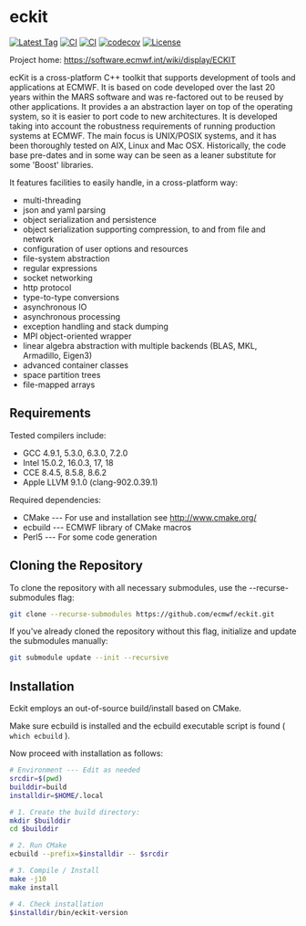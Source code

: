 eckit
=====

[![Latest Tag](https://img.shields.io/github/v/tag/ecmwf/eckit?label=latest&style=flat-square&logo=github)](https://github.com/ecmwf/eckit/tags)
[![CI](https://img.shields.io/github/actions/workflow/status/ecmwf/eckit/ci.yml?branch=master&label=ci%20(master)&style=flat-square&logo=github)](https://github.com/ecmwf/eckit/actions/workflows/ci.yml)
[![CI](https://img.shields.io/github/actions/workflow/status/ecmwf/eckit/ci.yml?branch=develop&label=ci%20(develop)&style=flat-square&logo=github)](https://github.com/ecmwf/eckit/actions/workflows/ci.yml)
[![codecov](https://codecov.io/gh/ecmwf/eckit/branch/develop/graph/badge.svg)](https://codecov.io/gh/ecmwf/eckit)
[![License](https://img.shields.io/badge/License-Apache%202.0-blue.svg)](https://github.com/ecmwf/eckit/blob/develop/LICENSE)

Project home: https://software.ecmwf.int/wiki/display/ECKIT


ecKit is a cross-platform C++ toolkit that supports development of tools and
applications at ECMWF. It is based on code developed over the last 20 years
within the MARS software and was re-factored out to be reused by other
applications. It provides a an abstraction layer on top of the operating
system, so it is easier to port code to new architectures. It is developed
taking into account the robustness requirements of running production systems
at ECMWF. The main focus is UNIX/POSIX systems, and it has been thoroughly
tested on AIX, Linux and Mac OSX. Historically, the code base pre-dates and in
some way can be seen as a leaner substitute for some 'Boost' libraries.

It features facilities to easily handle, in a cross-platform way:
* multi-threading
* json and yaml parsing
* object serialization and persistence
* object serialization supporting compression, to and from file and network
* configuration of user options and resources
* file-system abstraction
* regular expressions
* socket networking
* http protocol
* type-to-type conversions
* asynchronous IO
* asynchronous processing
* exception handling and stack dumping
* MPI object-oriented wrapper
* linear algebra abstraction with multiple backends (BLAS, MKL, Armadillo, Eigen3)
* advanced container classes
* space partition trees
* file-mapped arrays


Requirements
------------

Tested compilers include:

- GCC 4.9.1, 5.3.0, 6.3.0, 7.2.0
- Intel 15.0.2, 16.0.3, 17, 18
- CCE 8.4.5, 8.5.8, 8.6.2
- Apple LLVM 9.1.0 (clang-902.0.39.1)

Required dependencies:

- CMake --- For use and installation see http://www.cmake.org/
- ecbuild --- ECMWF library of CMake macros
- Perl5 --- For some code generation


Cloning the Repository
----------------------

To clone the repository with all necessary submodules, use the --recurse-submodules flag:

```bash
git clone --recurse-submodules https://github.com/ecmwf/eckit.git
```

If you've already cloned the repository without this flag, initialize and update the submodules manually:

```bash
git submodule update --init --recursive
```


Installation
------------

Eckit employs an out-of-source build/install based on CMake.

Make sure ecbuild is installed and the ecbuild executable script is found ( `which ecbuild` ).

Now proceed with installation as follows:

```bash
# Environment --- Edit as needed
srcdir=$(pwd)
builddir=build
installdir=$HOME/.local

# 1. Create the build directory:
mkdir $builddir
cd $builddir

# 2. Run CMake
ecbuild --prefix=$installdir -- $srcdir

# 3. Compile / Install
make -j10
make install

# 4. Check installation
$installdir/bin/eckit-version
```
